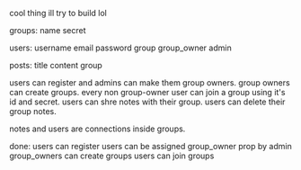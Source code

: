 cool thing ill try to build lol

groups:
name
secret

users:
username
email
password
group
group_owner
admin

posts:
title
content
group


users can register and admins can make them group owners. group owners can create groups. every non group-owner user can join a group using it's id and secret. users can shre notes with their group. users can delete their group notes.

notes and users are connections inside groups. 

done:
users can register
users can be assigned group_owner prop by admin
group_owners can create groups
users can join groups
